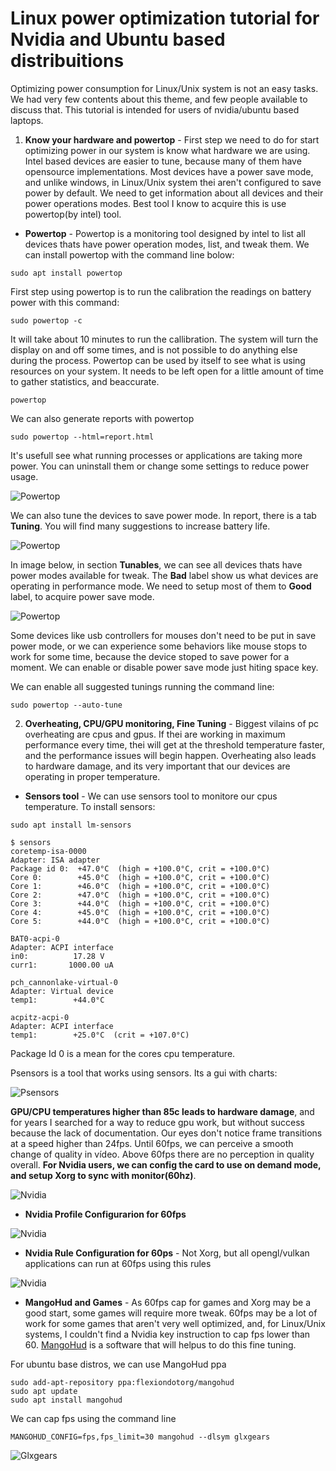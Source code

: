 # Linux power optimization tutorial for Nvidia and Ubuntu based distribuitions

Optimizing power consumption for Linux/Unix system is not an easy tasks. We had very few contents about this theme, and few people available to discuss that. This tutorial is intended for users of nvidia/ubuntu based laptops.

1. **Know your hardware and powertop** - First step we need to do for start optimizing power in our system is know what hardware we are using. Intel based devices are easier to tune, because many of them have opensource implementations. Most devices have a power save mode, and unlike windows, in Linux/Unix system thei aren't configured to save power by default. We need to get information about all devices and their power operations modes. Best tool I know to acquire this is use powertop(by intel) tool.

* **Powertop** - Powertop is a monitoring tool designed by intel to list all devices thats have power operation modes, list, and tweak them. We can install powertop with the command line bolow:
```
sudo apt install powertop
```

First step using powertop is to run the calibration the readings on battery power with this command:
``` 
sudo powertop -c
```

It will take about 10 minutes to run the callibration. The system will turn the display on and off some times, and is not possible to do anything else during the process.
Powertop can be used by itself to see what is using resources on your system. It needs to be left open for a little amount of time to gather statistics, and beaccurate.
```
powertop
```
We can also generate reports with powertop
```
sudo powertop --html=report.html
```
It's usefull see what running processes or applications are taking more power. You can uninstall them or change some settings to reduce power usage.

![Powertop](images/report.png)

We can also tune the devices to save power mode. In report, there is a tab **Tuning**. You will find many suggestions to increase battery life.

![Powertop](images/report_tuning.png)


In image below, in section **Tunables**, we can see all devices thats have power modes available for tweak. The **Bad** label show us what devices are operating in performance mode. We need to setup most of them to **Good** label, to acquire power save mode.

![Powertop](images/powertop.png)

Some devices like usb controllers for mouses don't need to be put in save power mode, or we can experience some behaviors like mouse stops to work for some time, because the device stoped to save power for a moment. We can enable or disable power save mode just hiting space key.

We can enable all suggested tunings running the command line:
```
sudo powertop --auto-tune
``` 

2. **Overheating, CPU/GPU monitoring, Fine Tuning** - Biggest vilains of pc overheating are cpus and gpus. If thei are working in maximum performance every time, thei will get at the threshold temperature faster, and the performance issues will begin happen. Overheating also leads to hardware damage, and its very important that our devices are operating in proper temperature.

* **Sensors tool** - We can use sensors tool to monitore our cpus temperature.
To install sensors:

```
sudo apt install lm-sensors
```
```
$ sensors
coretemp-isa-0000
Adapter: ISA adapter
Package id 0:  +47.0°C  (high = +100.0°C, crit = +100.0°C)
Core 0:        +45.0°C  (high = +100.0°C, crit = +100.0°C)
Core 1:        +46.0°C  (high = +100.0°C, crit = +100.0°C)
Core 2:        +47.0°C  (high = +100.0°C, crit = +100.0°C)
Core 3:        +44.0°C  (high = +100.0°C, crit = +100.0°C)
Core 4:        +45.0°C  (high = +100.0°C, crit = +100.0°C)
Core 5:        +44.0°C  (high = +100.0°C, crit = +100.0°C)

BAT0-acpi-0
Adapter: ACPI interface
in0:          17.28 V  
curr1:       1000.00 uA 

pch_cannonlake-virtual-0
Adapter: Virtual device
temp1:        +44.0°C  

acpitz-acpi-0
Adapter: ACPI interface
temp1:        +25.0°C  (crit = +107.0°C)
```

Package Id 0 is a mean for the cores cpu temperature.

Psensors is a tool that works using sensors. Its a gui with charts:

![Psensors](images/psensors.png)

**GPU/CPU temperatures higher than 85c leads to hardware damage**, and for years I searched for a way to reduce gpu work, but without success because the lack of documentation. Our eyes don't notice frame transitions at a speed higher than 24fps. Until 60fps, we can perceive a smooth change of quality in vídeo. Above 60fps there are no perception in quality overall. **For Nvidia users, we can config the card to use on demand mode, and setup Xorg to sync with monitor(60hz)**.

![Nvidia](images/nvidia_on_demand.png)

* **Nvidia Profile Configurarion for 60fps**

![Nvidia](images/nvidia_profile.png)

* **Nvidia Rule Configuration for 60ps** - Not Xorg, but all opengl/vulkan applications can run at 60fps using this rules

![Nvidia](images/nvidia_rules.png)

* **MangoHud and Games** - As 60fps cap for games and Xorg may be a good start, some games will require more tweak. 60fps may be a lot of work for some games that aren't very well optimized, and, for Linux/Unix systems, I couldn't find a Nvidia key instruction to cap fps lower than 60. [MangoHud](https://github.com/flightlessmango/MangoHud) is a software that will helpus to do this fine tuning.

For ubuntu base distros, we can use MangoHud ppa
```
sudo add-apt-repository ppa:flexiondotorg/mangohud
sudo apt update
sudo apt install mangohud
```

We can cap fps using the command line
```
MANGOHUD_CONFIG=fps,fps_limit=30 mangohud --dlsym glxgears
```

![Glxgears](images/glxgears.png)